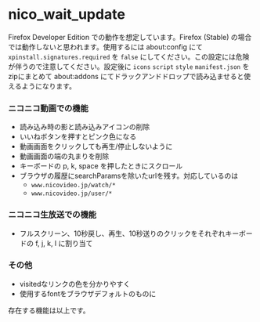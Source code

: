 # nico_wait_update

Firefox Developer Edition での動作を想定しています。Firefox (Stable) の場合では動作しないと思われます。使用するには about:config にて `xpinstall.signatures.required` を `false` にしてください。この設定には危険が伴うので注意してください。設定後に `icons` `script` `style` `manifest.json` をzipにまとめて about:addons にてドラックアンドドロップで読み込ませると使えるようになります。

### ニコニコ動画での機能

- 読み込み時の影と読み込みアイコンの削除
- いいねボタンを押すとピンク色になる
- 動画画面をクリックしても再生/停止しないように
- 動画画面の端の丸まりを削除
- キーボードの p, k, space を押したときにスクロール
- ブラウザの履歴にsearchParamsを除いたurlを残す。対応しているのは
   - `www.nicovideo.jp/watch/*`
   - `www.nicovideo.jp/user/*`

### ニコニコ生放送での機能

- フルスクリーン、10秒戻し、再生、10秒送りのクリックをそれぞれキーボードの f, j, k, l に割り当て

### その他

- visitedなリンクの色を分かりやすく
- 使用するfontをブラウザデフォルトのものに

存在する機能は以上です。
